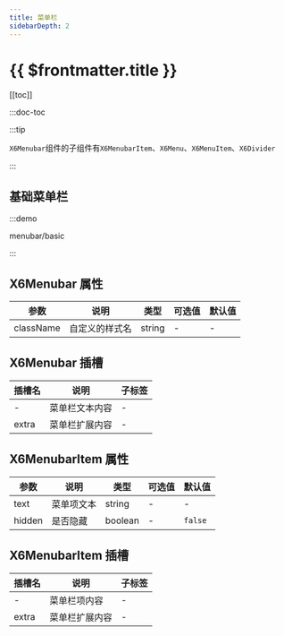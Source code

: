 ```yaml
---
title: 菜单栏
sidebarDepth: 2
---
```


# {{ $frontmatter.title }}

[[toc]]

:::doc-toc

:::tip

`X6Menubar`组件的子组件有`X6MenubarItem`、`X6Menu`、`X6MenuItem`、`X6Divider`

:::

## 基础菜单栏

:::demo

menubar/basic

:::

## X6Menubar 属性

| 参数                 | 说明                     | 类型                           | 可选值       | 默认值       |
|----------------------|--------------------------|--------------------------------|--------------|--------------|
| className            | 自定义的样式名           | string                 | - | - |

## X6Menubar 插槽
| 插槽名           | 说明                     | 子标签                                        |
|------------------|--------------------------|-----------------------------------------------|
| -            | 菜单栏文本内容            | -                                             |
| extra           | 菜单栏扩展内容             | -                                             |


## X6MenubarItem 属性

| 参数                 | 说明                     | 类型                           | 可选值       | 默认值       |
|----------------------|--------------------------|--------------------------------|--------------|--------------|
| text            | 菜单项文本           | string                 | - | - |
| hidden            | 是否隐藏     | boolean                        | -       | `false`       |


## X6MenubarItem 插槽
| 插槽名           | 说明                     | 子标签                                        |
|------------------|--------------------------|-----------------------------------------------|
| -               | 菜单栏项内容            | -                                             |
| extra           | 菜单栏扩展内容             | -                                             |